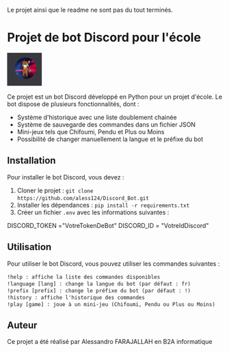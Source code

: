 Le projet ainsi que le readme ne sont pas du tout terminés.



# Projet de bot Discord pour l'école

![Bot Discord](/image/ppdiscord%20-%20Copie.PNG)

Ce projet est un bot Discord développé en Python pour un projet d'école. Le bot dispose de plusieurs fonctionnalités, dont :

- Système d'historique avec une liste doublement chainée
- Système de sauvegarde des commandes dans un fichier JSON
- Mini-jeux tels que Chifoumi, Pendu et Plus ou Moins
- Possibilité de changer manuellement la langue et le préfixe du bot

## Installation

Pour installer le bot Discord, vous devez :

1. Cloner le projet : `git clone https://github.com/aless124/Discord_Bot.git`
2. Installer les dépendances : `pip install -r requirements.txt`
3. Créer un fichier `.env` avec les informations suivantes :

DISCORD_TOKEN ="VotreTokenDeBot"
DISCORD_ID = "VotreIdDiscord"

## Utilisation

Pour utiliser le bot Discord, vous pouvez utiliser les commandes suivantes :

    !help : affiche la liste des commandes disponibles
    !language [lang] : change la langue du bot (par défaut : fr)
    !prefix [prefix] : change le préfixe du bot (par défaut : !)
    !history : affiche l'historique des commandes
    !play [game] : joue à un mini-jeu (Chifoumi, Pendu ou Plus ou Moins)

## Auteur

Ce projet a été réalisé par Alessandro FARAJALLAH en B2A informatique
